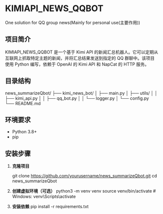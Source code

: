 # KIMIAPI_NEWS_QQBOT
One solution for QQ group news(Mainly for personal use(主要作用))

## 项目简介

KIMIAPI_NEWS_QQBOT 是一个基于 Kimi API 的新闻汇总机器人。它可以定期从互联网上抓取特定主题的新闻，并将汇总结果发送到指定的 QQ 群聊中。该项目使用 Python 编写，依赖于 OpenAI 的 Kimi API 和 NapCat 的 HTTP 服务。

## 目录结构
news_summarizeQbot/
├── kimi_news_bot/
│   ├── main.py
│   ├── utils/
│   │   ├── kimi_api.py
│   │   ├── qq_bot.py
│   │   └── logger.py
│   └── config.py
└── README.md

## 环境要求

- Python 3.8+
- pip

## 安装步骤

1. **克隆项目**

   git clone https://github.com/yourusername/news_summarizeQbot.git
   cd news_summarizeQbot

2. **创建虚拟环境（可选）**
python3 -m venv venv
source venv/bin/activate  # Windows: venv\Scripts\activate

3. **安装依赖**
pip install -r requirements.txt
